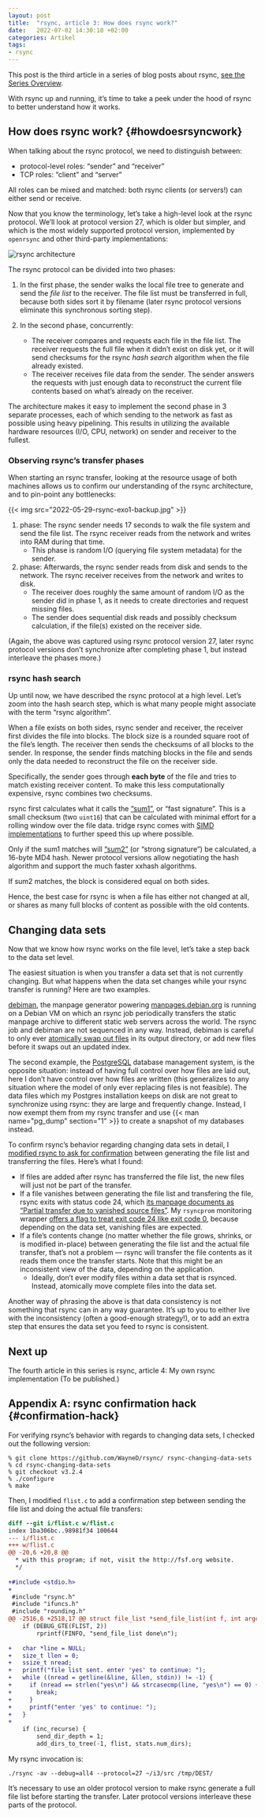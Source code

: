 ```yaml
---
layout: post
title:  "rsync, article 3: How does rsync work?"
date:   2022-07-02 14:30:10 +02:00
categories: Artikel
tags:
- rsync
---
```


This post is the third article in a series of blog posts about rsync, [see the
Series Overview](../2022-06-18-rsync-overview/).

With rsync up and running, it’s time to take a peek under the hood of rsync to
better understand how it works.

## How does rsync work? {#howdoesrsyncwork}

When talking about the rsync protocol, we need to distinguish between:

* protocol-level roles: “sender” and “receiver”
* TCP roles: “client” and “server”

All roles can be mixed and matched: both rsync clients (or servers!) can
either send or receive.

Now that you know the terminology, let’s take a high-level look at the rsync
protocol. We’ll look at protocol version 27, which is older but simpler, and
which is the most widely supported protocol version, implemented by `openrsync`
and other third-party implementations:

![rsync architecture](2022-05-29-rsync-logical-view.svg)

The rsync protocol can be divided into two phases:

1. In the first phase, the sender walks the local file tree to generate and send
   the *file list* to the receiver. The file list must be transferred in full,
   because both sides sort it by filename (later rsync protocol versions
   eliminate this synchronous sorting step).

1. In the second phase, concurrently:
    * The receiver compares and requests each file in the file list. The
      receiver requests the full file when it didn’t exist on disk yet, or it
      will send checksums for the rsync *hash search* algorithm when the file
      already existed.
    * The receiver receives file data from the sender. The sender answers the
      requests with just enough data to reconstruct the current file contents
      based on what’s already on the receiver.

The architecture makes it easy to implement the second phase in 3 separate
processes, each of which sending to the network as fast as possible using heavy
pipelining. This results in utilizing the available hardware resources (I/O,
CPU, network) on sender and receiver to the fullest.

### Observing rsync’s transfer phases

When starting an rsync transfer, looking at the resource usage of both
machines allows us to confirm our understanding of the rsync architecture, and
to pin-point any bottlenecks:

{{< img src="2022-05-29-rsync-exo1-backup.jpg" >}}

1. phase: The rsync sender needs 17 seconds to walk the file system and send
   the file list. The rsync receiver reads from the network and writes into RAM
   during that time.
   * This phase is random I/O (querying file system metadata) for the sender.
1. phase: Afterwards, the rsync sender reads from disk and sends to the
   network. The rsync receiver receives from the network and writes to disk.
   * The receiver does roughly the same amount of random I/O as the sender did
     in phase 1, as it needs to create directories and request missing files.
   * The sender does sequential disk reads and possibly checksum calculation, if
     the file(s) existed on the receiver side.

(Again, the above was captured using rsync protocol version 27, later rsync
protocol versions don’t synchronize after completing phase 1, but instead
interleave the phases more.)

### rsync hash search

Up until now, we have described the rsync protocol at a high level. Let’s zoom
into the hash search step, which is what many people might associate with the
term “rsync algorithm”.

When a file exists on both sides, rsync sender and receiver, the receiver first
divides the file into blocks. The block size is a rounded square root of the
file’s length. The receiver then sends the checksums of all blocks to the
sender. In response, the sender finds matching blocks in the file and sends only
the data needed to reconstruct the file on the receiver side.

Specifically, the sender goes through **each byte** of the file and tries to
match existing receiver content. To make this less computationally expensive,
rsync combines two checksums.

rsync first calculates what it calls the
[“sum1”](https://github.com/WayneD/rsync/blob/0ac7ebceef70417355f25daf9e2fd94e84c49749/checksum.c#L182-L203),
or “fast signature”. This is a small checksum (two `uint16`) that can be
calculated with minimal effort for a rolling window over the file data. tridge
rsync comes with [SIMD
implementations](https://github.com/WayneD/rsync/blob/v3.2.4/simd-checksum-x86_64.cpp)
to further speed this up where possible.

Only if the sum1 matches will
[“sum2”](https://github.com/WayneD/rsync/blob/0ac7ebceef70417355f25daf9e2fd94e84c49749/checksum.c#L205-L300)
(or “strong signature”) be calculated, a 16-byte MD4 hash. Newer protocol
versions allow negotiating the hash algorithm and support the much faster xxhash
algorithms.

If sum2 matches, the block is considered equal on both sides.

Hence, the best case for rsync is when a file has either not changed at all, or
shares as many full blocks of content as possible with the old contents.

## Changing data sets

Now that we know how rsync works on the file level, let’s take a step back to
the data set level.

The easiest situation is when you transfer a data set that is not currently
changing. But what happens when the data set changes while your rsync transfer
is running? Here are two examples.

[debiman](https://github.com/Debian/debiman), the manpage generator powering
[manpages.debian.org](https://manpages.debian.org/) is running on a Debian VM on
which an rsync job periodically transfers the static manpage archive to
different static web servers across the world. The rsync job and debiman are
not sequenced in any way. Instead, debiman is careful to only ever [atomically
swap out
files](https://github.com/Debian/debiman/blob/79b8abe8573daaaf15e4cf40e85daf309e00d454/internal/write/atomically.go#L23)
in its output directory, or add new files before it swaps out an updated index.

The second example, the [PostgreSQL](https://en.wikipedia.org/wiki/PostgreSQL)
database management system, is the opposite situation: instead of having full
control over how files are laid out, here I don’t have control over how files
are written (this generalizes to any situation where the model of only ever
replacing files is not feasible). The data files which my Postgres installation
keeps on disk are not great to synchronize using rsync: they are large and
frequently change. Instead, I now exempt them from my rsync transfer and use {{<
man name="pg_dump" section="1" >}} to create a snapshot of my databases instead.

To confirm rsync’s behavior regarding changing data sets in detail, I [modified
rsync to ask for confirmation](#confirmation-hack) between generating the file
list and transferring the files. Here’s what I found:

* If files are added after rsync has transferred the file list, the new files
  will just not be part of the transfer.
* If a file vanishes between generating the file list and transfering the file,
rsync exits with status code 24, which [its manpage documents as “Partial
transfer due to vanished source
files”](https://manpages.debian.org/bullseye/rsync/rsync.1.en.html#EXIT_VALUES). My
`rsyncprom` monitoring wrapper [offers a flag to treat exit code 24 like exit
code
0](https://github.com/stapelberg/rsyncprom/commit/bbf82934093b938d054d460a7f9764234d30bc17),
because depending on the data set, vanishing files are expected.
* If a file’s contents change (no matter whether the file grows, shrinks, or is
  modified in-place) between generating the file list and the actual file
  transfer, that’s not a problem — rsync will transfer the file contents as it
  reads them once the transfer starts. Note that this might be an inconsistent
  view of the data, depending on the application.
  * Ideally, don’t ever modify files within a data set that is rsynced. Instead,
    atomically move complete files into the data set.

Another way of phrasing the above is that data consistency is not something that
rsync can in any way guarantee. It’s up to you to either live with the
inconsistency (often a good-enough strategy!), or to add an extra step that
ensures the data set you feed to rsync is consistent.

## Next up

The fourth article in this series is rsync, article 4: My own rsync
implementation (To be published.)

## Appendix A: rsync confirmation hack {#confirmation-hack}

For verifying rsync’s behavior with regards to changing data sets, I checked
out the following version:

```shell
% git clone https://github.com/WayneD/rsync/ rsync-changing-data-sets
% cd rsync-changing-data-sets
% git checkout v3.2.4
% ./configure
% make
```

Then, I modified `flist.c` to add a confirmation step between sending the file
list and doing the actual file transfers:

```diff
diff --git i/flist.c w/flist.c
index 1ba306bc..98981f34 100644
--- i/flist.c
+++ w/flist.c
@@ -20,6 +20,8 @@
  * with this program; if not, visit the http://fsf.org website.
  */
 
+#include <stdio.h>
+
 #include "rsync.h"
 #include "ifuncs.h"
 #include "rounding.h"
@@ -2516,6 +2518,17 @@ struct file_list *send_file_list(int f, int argc, char *argv[])
 	if (DEBUG_GTE(FLIST, 2))
 		rprintf(FINFO, "send_file_list done\n");
 
+	char *line = NULL;
+	size_t llen = 0;
+	ssize_t nread;
+	printf("file list sent. enter 'yes' to continue: ");
+	while ((nread = getline(&line, &llen, stdin)) != -1) {
+	  if (nread == strlen("yes\n") && strcasecmp(line, "yes\n") == 0) {
+	    break;
+	  }
+	  printf("enter 'yes' to continue: ");
+	}
+
 	if (inc_recurse) {
 		send_dir_depth = 1;
 		add_dirs_to_tree(-1, flist, stats.num_dirs);
```

My rsync invocation is:

```shell
./rsync -av --debug=all4 --protocol=27 ~/i3/src /tmp/DEST/
```

It’s necessary to use an older protocol version to make rsync generate a full
file list before starting the transfer. Later protocol versions interleave these
parts of the protocol.
